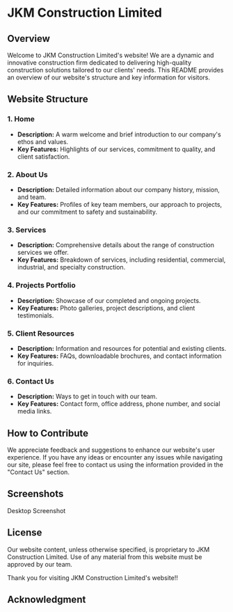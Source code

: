 # JKM Construction Limited

## Overview

Welcome to JKM Construction Limited's website! We are a dynamic and innovative construction firm dedicated to delivering high-quality construction solutions tailored to our clients' needs. This README provides an overview of our website's structure and key information for visitors.

## Website Structure

### 1. Home

- **Description:** A warm welcome and brief introduction to our company's ethos and values.
- **Key Features:** Highlights of our services, commitment to quality, and client satisfaction.

### 2. About Us

- **Description:** Detailed information about our company history, mission, and team.
- **Key Features:** Profiles of key team members, our approach to projects, and our commitment to safety and sustainability.

### 3. Services

- **Description:** Comprehensive details about the range of construction services we offer.
- **Key Features:** Breakdown of services, including residential, commercial, industrial, and specialty construction.

### 4. Projects Portfolio

- **Description:** Showcase of our completed and ongoing projects.
- **Key Features:** Photo galleries, project descriptions, and client testimonials.

### 5. Client Resources

- **Description:** Information and resources for potential and existing clients.
- **Key Features:** FAQs, downloadable brochures, and contact information for inquiries.

### 6. Contact Us

- **Description:** Ways to get in touch with our team.
- **Key Features:** Contact form, office address, phone number, and social media links.

## How to Contribute

We appreciate feedback and suggestions to enhance our website's user experience. If you have any ideas or encounter any issues while navigating our site, please feel free to contact us using the information provided in the "Contact Us" section.

## Screenshots
<p>Desktop Screenshot</p>

## License

Our website content, unless otherwise specified, is proprietary to JKM Construction Limited. Use of any material from this website must be approved by our team.

Thank you for visiting JKM Construction Limited's website!!

## Acknowledgment
